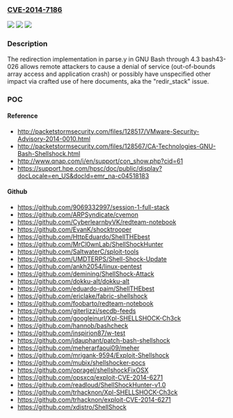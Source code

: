 ### [CVE-2014-7186](https://cve.mitre.org/cgi-bin/cvename.cgi?name=CVE-2014-7186)
![](https://img.shields.io/static/v1?label=Product&message=n%2Fa&color=blue)
![](https://img.shields.io/static/v1?label=Version&message=n%2Fa&color=blue)
![](https://img.shields.io/static/v1?label=Vulnerability&message=n%2Fa&color=brighgreen)

### Description

The redirection implementation in parse.y in GNU Bash through 4.3 bash43-026 allows remote attackers to cause a denial of service (out-of-bounds array access and application crash) or possibly have unspecified other impact via crafted use of here documents, aka the "redir_stack" issue.

### POC

#### Reference
- http://packetstormsecurity.com/files/128517/VMware-Security-Advisory-2014-0010.html
- http://packetstormsecurity.com/files/128567/CA-Technologies-GNU-Bash-Shellshock.html
- http://www.qnap.com/i/en/support/con_show.php?cid=61
- https://support.hpe.com/hpsc/doc/public/display?docLocale=en_US&docId=emr_na-c04518183

#### Github
- https://github.com/9069332997/session-1-full-stack
- https://github.com/ARPSyndicate/cvemon
- https://github.com/CyberlearnbyVK/redteam-notebook
- https://github.com/EvanK/shocktrooper
- https://github.com/HttpEduardo/ShellTHEbest
- https://github.com/MrCl0wnLab/ShellShockHunter
- https://github.com/SaltwaterC/sploit-tools
- https://github.com/UMDTERPS/Shell-Shock-Update
- https://github.com/ankh2054/linux-pentest
- https://github.com/demining/ShellShock-Attack
- https://github.com/dokku-alt/dokku-alt
- https://github.com/eduardo-paim/ShellTHEbest
- https://github.com/ericlake/fabric-shellshock
- https://github.com/foobarto/redteam-notebook
- https://github.com/giterlizzi/secdb-feeds
- https://github.com/googleinurl/Xpl-SHELLSHOCK-Ch3ck
- https://github.com/hannob/bashcheck
- https://github.com/inspirion87/w-test
- https://github.com/jdauphant/patch-bash-shellshock
- https://github.com/meherarfaoui09/meher
- https://github.com/mrigank-9594/Exploit-Shellshock
- https://github.com/mubix/shellshocker-pocs
- https://github.com/opragel/shellshockFixOSX
- https://github.com/opsxcq/exploit-CVE-2014-6271
- https://github.com/readloud/ShellShockHunter-v1.0
- https://github.com/trhacknon/Xpl-SHELLSHOCK-Ch3ck
- https://github.com/trhacknon/exploit-CVE-2014-6271
- https://github.com/xdistro/ShellShock

